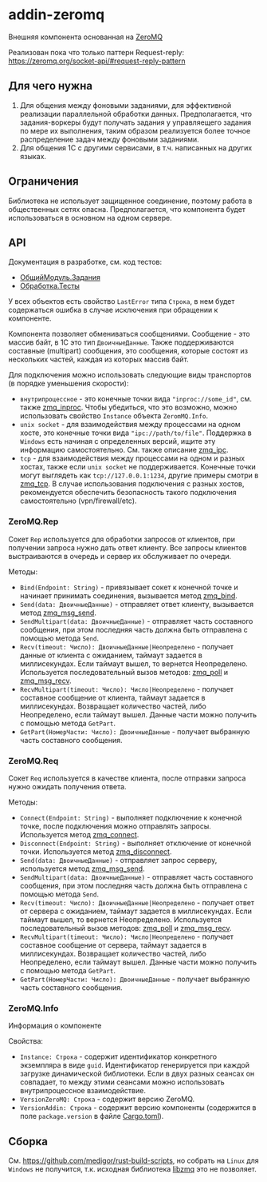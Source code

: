 # addin-zeromq

Внешняя компонента основанная на [ZeroMQ](https://zeromq.org/)

Реализован пока что только паттерн Request-reply:  
https://zeromq.org/socket-api/#request-reply-pattern

## Для чего нужна
1. Для общения между фоновыми заданиями, для эффективной реализации параллельной обработки данных. Предполагается, что задания-воркеры будут получать задания у управляещего задания по мере их выполнения, таким образом реализуется более точное распределение задач между фоновыми заданиями.
2. Для общения 1С с другими сервисами, в т.ч. написанных на других языках.

## Ограничения
Библиотека не использует защищенное соединение, поэтому работа в общественных сетях опасна. Предполагается, что компонента будет использоваться в основном на одном сервере.

## API
Документация в разработке, см. код тестов:
- [ОбщийМодуль.Задания](conf/CommonModules/Задания/Ext/Module.bsl)
- [Обработка.Тесты](conf/DataProcessors/Тесты/Forms/Форма/Ext/Form/Module.bsl)

У всех объектов есть свойство `LastError` типа `Строка`, в нем будет содержаться ошибка в случае исключения при обращении к компоненте.

Компонента позволяет обмениваться сообщениями. Сообщение - это массив байт, в 1С это тип `ДвоичныеДанные`. Также поддерживаются составные (multipart) сообщения, это сообщения, которые состоят из нескольких частей, каждая из которых массив байт.

Для подключения можно использовать следующие виды транспортов (в порядке уменьшения скорости):
- `внутрипроцессное` - это конечные точки вида `"inproc://some_id"`, см. также [zmq_inproc](https://libzmq.readthedocs.io/en/latest/zmq_inproc.html). Чтобы убедиться, что это возможно, можно использовать свойство `Instance` объекта `ZeromMQ.Info`.
- `unix socket` - для взаимодействия между процессами на одном хосте, это конечные точки вида `"ipc://path/to/file"`. Поддержка в `Windows` есть начиная с определенных версий, ищите эту информацию самостоятельно. См. также описание [zmq_ipc](https://libzmq.readthedocs.io/en/latest/zmq_ipc.html).
- `tcp` - для взаимодействия между процессами на одном и разных хостах,  также если `unix socket` не поддерживается. Конечные точки могут выглядеть как `tcp://127.0.0.1:1234`, другие примеры смотри в [zmq_tcp](https://libzmq.readthedocs.io/en/latest/zmq_tcp.html). В случае использования подключения с разных хостов, рекомендуется обеспечить безопасность такого подключения самостоятельно (vpn/firewall/etc).

### ZeroMQ.Rep
Сокет `Rep` используется для обработки запросов от клиентов, при получении запроса нужно дать ответ клиенту. Все запросы клиентов выстраиваются в очередь и сервер их обслуживает по очереди.

Методы:
- `Bind(Endpoint: String)` - привязывает сокет к конечной точке и начинает принимать соединения, вызывается метод [zmq_bind](https://libzmq.readthedocs.io/en/latest/zmq_bind.html).
- `Send(data: ДвоичныеДанные)` - отправляет ответ клиенту, вызывается метод [zmq_msg_send](https://libzmq.readthedocs.io/en/latest/zmq_msg_send.html).
- `SendMultipart(data: ДвоичныеДанные)` - отправляет часть составного сообщения, при этом последняя часть должна быть отправлена с помощью метода `Send`.
- `Recv(timeout: Число): ДвоичныеДанные|Неопределено` - получает данные от клиента с ожиданием, таймаут задается в миллисекундах. Если таймаут вышел, то вернется Неопределено. Используется последовательный вызов методов: [zmq_poll](https://libzmq.readthedocs.io/en/latest/zmq_poll.html) и [zmq_msg_recv](https://libzmq.readthedocs.io/en/latest/zmq_msg_recv.html).
- `RecvMultipart(timeout: Число): Число|Неопределено` - получает составное сообщение от клиента, таймаут задается в миллисекундах. Возвращает количество частей, либо Неопределено, если таймаут вышел. Данные части можно получить с помощью метода `GetPart`.
- `GetPart(НомерЧасти: Число): ДвоичныеДанные` - получает выбранную часть составного сообщения.

### ZeroMQ.Req
Сокет `Req` используется в качестве клиента, после отправки запроса нужно ожидать получения ответа.

Методы:
- `Connect(Endpoint: String)` - выполняет подключение к конечной точке, после подключения можно отправлять запросы. Используется метод [zmq_connect](https://libzmq.readthedocs.io/en/latest/zmq_connect.html). 
- `Disconnect(Endpoint: String)` - выполняет отключение от конечной точки. Используется метод [zmq_disconnect](https://libzmq.readthedocs.io/en/latest/zmq_disconnect.html).
- `Send(data: ДвоичныеДанные)` - отправляет запрос серверу, используется метод [zmq_msg_send](https://libzmq.readthedocs.io/en/latest/zmq_msg_send.html).
- `SendMultipart(data: ДвоичныеДанные)` - отправляет часть составного сообщения, при этом последняя часть должна быть отправлена с помощью метода `Send`.
- `Recv(timeout: Число): ДвоичныеДанные|Неопределено` - получает ответ от сервера с ожиданием, таймаут задается в миллисекундах. Если таймаут вышел, то вернется Неопределено. Используется последовательный вызов методов: [zmq_poll](https://libzmq.readthedocs.io/en/latest/zmq_poll.html) и [zmq_msg_recv](https://libzmq.readthedocs.io/en/latest/zmq_msg_recv.html).
- `RecvMultipart(timeout: Число): Число|Неопределено` - получает составное сообщение от сервера, таймаут задается в миллисекундах. Возвращает количество частей, либо Неопределено, если таймаут вышел. Данные части можно получить с помощью метода `GetPart`.
- `GetPart(НомерЧасти: Число): ДвоичныеДанные` - получает выбранную часть составного сообщения.

### ZeroMQ.Info
Информация о компоненте

Свойства:
- `Instance: Строка` - содержит идентификатор конкретного экземпляра в виде `guid`. Идентификатор генерируется при каждой загрузке динамической библиотеки. Если в двух разных сеансах он совпадает, то между этими сеансами можно использовать внутрипроцессное взаимодействие.
- `VersionZeroMQ: Строка` - содержит версию ZeroMQ.
- `VersionAddin: Строка` - содержит версию компоненты (содержится в поле `package.version` в файле [Cargo.toml](Cargo.toml)).

## Сборка
См. https://github.com/medigor/rust-build-scripts, но собрать на `Linux` для `Windows` не получится, т.к. исходная библиотека [libzmq](https://github.com/zeromq/libzmq/) это не позволяет.
